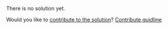 
There is no solution yet.

Would you like to [contribute to the solution](https://github.com/BFEdev/BFE.dev-solutions/blob/main/react-quiz/event-handler_en.md)? [Contribute guidline](https://github.com/BFEdev/BFE.dev-solutions#how-to-contribute)

